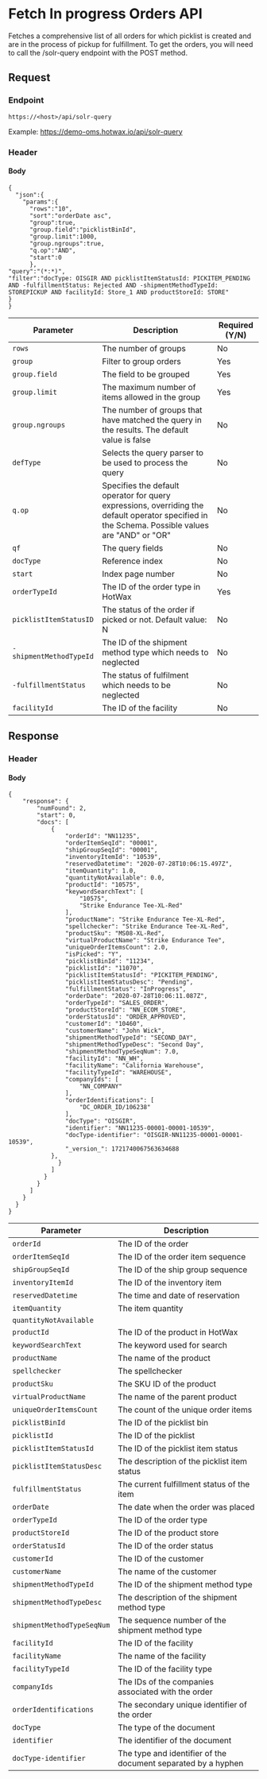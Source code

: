 # Fetch In progress Orders API

Fetches a comprehensive list of all orders for which picklist is created and are in the process of pickup for fulfillment. To get the orders, you will need to call the /solr-query endpoint with the POST method.

## Request

### Endpoint

`https://<host>/api/solr-query`

Example: https://demo-oms.hotwax.io/api/solr-query

### Header

#### Body

```
{
  "json":{
    "params":{
      "rows":"10",
      "sort":"orderDate asc",
      "group":true,
      "group.field":"picklistBinId",
      "group.limit":1000,
      "group.ngroups":true,
      "q.op":"AND",
      "start":0
      },
"query":"(*:*)",
"filter":"docType: OISGIR AND picklistItemStatusId: PICKITEM_PENDING AND -fulfillmentStatus: Rejected AND -shipmentMethodTypeId: STOREPICKUP AND facilityId: Store_1 AND productStoreId: STORE"
}
}
```

| Parameter        | Description                                               | Required (Y/N) |
|------------------|-----------------------------------------------------------|----------------|
| `rows`           | The number of groups                                    | No             |
| `group`          | Filter to group orders                                   | Yes            |
| `group.field`    | The field to be grouped                                   | Yes            |
| `group.limit`    | The maximum number of items allowed in the group         | Yes            |
| `group.ngroups`  | The number of groups that have matched the query in the results. The default value is false| No |
| `defType`        | Selects the query parser to be used to process the query  | No             |
| `q.op`           | Specifies the default operator for query expressions, overriding the default operator specified in the Schema. Possible values are "AND" or "OR"| No |
| `qf`             | The query fields                                        | No             |
| `docType`        | Reference index                                          | No             |
| `start`        | Index page number                                         | No             |
| `orderTypeId`    | The ID of the order type in HotWax                       | Yes            |
| `picklistItemStatusID`       | The status of the order if picked or not. Default value: N | No             |
| `-shipmentMethodTypeId` | The ID of the shipment method type which needs to neglected                  | No             |
| `-fulfillmentStatus`    | The status of fulfilment which needs to be neglected                               | No             |
| `facilityId`     | The ID of the facility                                   | No             |


## Response

### Header

#### Body

```
{
    "response": {
        "numFound": 2,
        "start": 0,
        "docs": [
            {
                "orderId": "NN11235",
                "orderItemSeqId": "00001",
                "shipGroupSeqId": "00001",
                "inventoryItemId": "10539",
                "reservedDatetime": "2020-07-28T10:06:15.497Z",
                "itemQuantity": 1.0,
                "quantityNotAvailable": 0.0,
                "productId": "10575",
                "keywordSearchText": [
                    "10575",
                    "Strike Endurance Tee-XL-Red"
                ],
                "productName": "Strike Endurance Tee-XL-Red",
                "spellchecker": "Strike Endurance Tee-XL-Red",
                "productSku": "MS08-XL-Red",
                "virtualProductName": "Strike Endurance Tee",
                "uniqueOrderItemsCount": 2.0,
                "isPicked": "Y",
                "picklistBinId": "11234",
                "picklistId": "11070",
                "picklistItemStatusId": "PICKITEM_PENDING",
                "picklistItemStatusDesc": "Pending",
                "fulfillmentStatus": "InProgress",
                "orderDate": "2020-07-28T10:06:11.087Z",
                "orderTypeId": "SALES_ORDER",
                "productStoreId": "NN_ECOM_STORE",
                "orderStatusId": "ORDER_APPROVED",
                "customerId": "10460",
                "customerName": "John Wick",
                "shipmentMethodTypeId": "SECOND_DAY",
                "shipmentMethodTypeDesc": "Second Day",
                "shipmentMethodTypeSeqNum": 7.0,
                "facilityId": "NN_WH",
                "facilityName": "California Warehouse",
                "facilityTypeId": "WAREHOUSE",
                "companyIds": [
                    "NN_COMPANY"
                ],
                "orderIdentifications": [
                    "DC_ORDER_ID/106238"
                ],
                "docType": "OISGIR",
                "identifier": "NN11235-00001-00001-10539",
                "docType-identifier": "OISGIR-NN11235-00001-00001-10539",
                "_version_": 1721740067563634688
            },
              }
            ]
          }
        }
      ]
    }
  }
}

```

| Parameter                | Description                                                   |
|--------------------------|---------------------------------------------------------------|
| `orderId`                | The ID of the order                                           |
| `orderItemSeqId`         | The ID of the order item sequence                             |
| `shipGroupSeqId`         | The ID of the ship group sequence                             |
| `inventoryItemId`        | The ID of the inventory item                                  |
| `reservedDatetime`       | The time and date of reservation                              |
| `itemQuantity`           | The item quantity                                             |
| `quantityNotAvailable`   |                                                               |
| `productId`              | The ID of the product in HotWax                               |
| `keywordSearchText`      | The keyword used for search                                   |
| `productName`            | The name of the product                                       |
| `spellchecker`           | The spellchecker                                              |
| `productSku`             | The SKU ID of the product                                     |
| `virtualProductName`     | The name of the parent product                                |
| `uniqueOrderItemsCount`  | The count of the unique order items                           |
| `picklistBinId`          | The ID of the picklist bin                                    |
| `picklistId`             | The ID of the picklist                                        |
| `picklistItemStatusId`   | The ID of the picklist item status                            |
| `picklistItemStatusDesc` | The description of the picklist item status                   |
| `fulfillmentStatus`      | The current fulfillment status of the item                    |
| `orderDate`              | The date when the order was placed                            |
| `orderTypeId`            | The ID of the order type                                      |
| `productStoreId`         | The ID of the product store                                   |
| `orderStatusId`          | The ID of the order status                                    |
| `customerId`             | The ID of the customer                                        |
| `customerName`           | The name of the customer                                      |
| `shipmentMethodTypeId`   | The ID of the shipment method type                            |
| `shipmentMethodTypeDesc` | The description of the shipment method type                   |
| `shipmentMethodTypeSeqNum`| The sequence number of the shipment method type              |
| `facilityId`             | The ID of the facility                                        |
| `facilityName`           | The name of the facility                                      |
| `facilityTypeId`         | The ID of the facility type                                   |
| `companyIds`             | The IDs of the companies associated with the order            |
| `orderIdentifications`   | The secondary unique identifier of the order                  |
| `docType`                | The type of the document                                      |
| `identifier`             | The identifier of the document                                |
| `docType-identifier`      | The type and identifier of the document separated by a hyphen |
